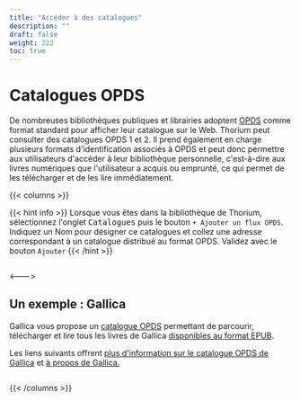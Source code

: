 ```yaml
---
title: "Accéder à des catalogues"
description: ""
draft: false
weight: 222
toc: true
---
```



  <h1>Catalogues OPDS</h1>

  <p>
De nombreuses bibliothèques publiques et librairies adoptent <a href="https://opds.io/">OPDS</a> comme format standard pour afficher leur catalogue sur le Web. Thorium peut consulter des catalogues OPDS 1 et 2. Il prend également en charge plusieurs formats d'identification associés à OPDS et peut donc permettre aux utilisateurs d'accéder à leur bibliothèque personnelle,  c'est-à-dire aux livres numériques que l'utilisateur a acquis ou emprunté,  ce qui permet de les télécharger et de les lire immédiatement.
  </p>
  {{< columns >}}

{{< hint info >}}
Lorsque vous êtes dans la bibliothèque de Thorium, sélectionnez l'onglet <kbd>Catalogues</kbd> puis le bouton `+ Ajouter un flux OPDS`. Indiquez un Nom pour désigner ce catalogues et collez une adresse correspondant à un catalogue distribué au format OPDS. Validez avec le bouton `Ajouter`
{{< /hint >}}

<figure>
  <img src="/thorium-reader-doc/images/local-fr/thorium-opds-add.png" alt="">
  <figcaption class="icon">
  </figcaption>
</figure>

<--->

## Un exemple : Gallica
<p>Gallica vous propose un&nbsp;<a href="http://gallica.bnf.fr/opds" target="_blank">catalogue OPDS</a>&nbsp;permettant de parcourir, télécharger et lire tous les livres de Gallica <a href="http://gallica.bnf.fr/ebooks" target="_blank">disponibles au format EPUB</a>.</p>

<p>Les liens suivants offrent <a href="http://gallica.bnf.fr/blog/27042017/retrouvez-tous-nos-livres-au-format-epub-dans-votre-application-de-lecture-favorite">plus d'information sur le catalogue OPDS de Gallica</a> et <a href="https://gallica.bnf.fr/edit/und/a-propos">à propos de Gallica.</a></p> 
<figure>
  <img src="/thorium-reader-doc/images/local-fr/thorium-opds-gallica-1.png" alt="">
  <figcaption class="icon">
  </figcaption>
</figure>

{{< /columns >}}

<!--
## Autres sources OPDS

Cette liste est non exhaustive et ne représente pas les points de vue des auteurs. 

invalid urls
* Internet archive: * http://bookserver.archive.org/catalog/

* Project Gutenberg: http://m.gutenberg.org/ebooks/?format=opds


-->